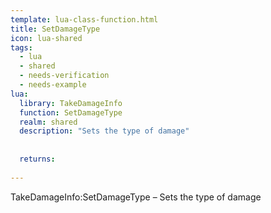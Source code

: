 ```yaml
---
template: lua-class-function.html
title: SetDamageType
icon: lua-shared
tags:
  - lua
  - shared
  - needs-verification
  - needs-example
lua:
  library: TakeDamageInfo
  function: SetDamageType
  realm: shared
  description: "Sets the type of damage"
  
  
  returns:
    
---
```


<div class="lua__search__keywords">
TakeDamageInfo:SetDamageType &#x2013; Sets the type of damage
</div>
